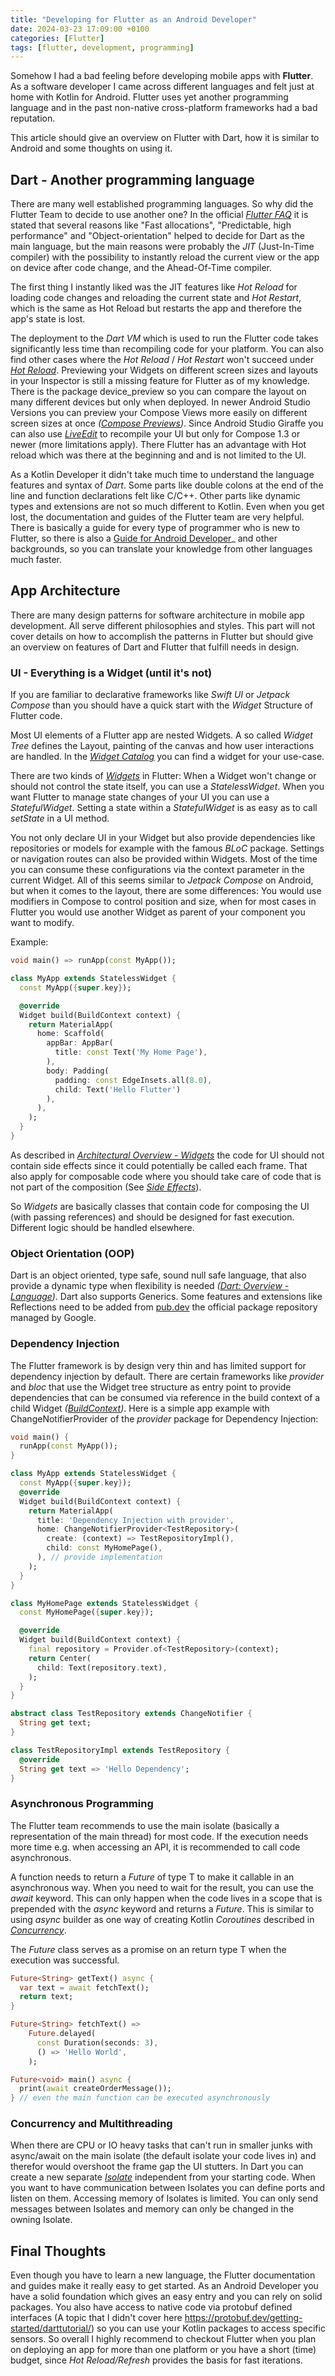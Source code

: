 ```yaml
---
title: "Developing for Flutter as an Android Developer"
date: 2024-03-23 17:09:00 +0100
categories: [Flutter]
tags: [flutter, development, programming]
---
```


Somehow I had a bad feeling before developing mobile apps with **Flutter**.
As a software developer I came across different languages and felt just at home with Kotlin for Android.
Flutter uses yet another programming language and in the past non-native cross-platform frameworks had a bad reputation.

This article should give an overview on Flutter with Dart, how it is similar to Android and some thoughts on using it.

## Dart - Another programming language
There are many well established programming languages. So why did the Flutter Team to decide to use another one?
In the official _[Flutter FAQ](https://docs.flutter.dev/resources/faq#why-did-flutter-choose-to-use-dart)_ it is stated 
that several reasons like "Fast allocations", "Predictable, high performance" and "Object-orientation" helped to decide
for Dart as the main language, but the main reasons were probably the *JIT* (Just-In-Time compiler) with the possibility
to instantly reload the current view or the app on device after code change, and the Ahead-Of-Time compiler.

The first thing I instantly liked was the JIT features like *Hot Reload* for loading code changes and reloading 
the current state and *Hot Restart*, which is the same as Hot Reload but restarts the app and therefore the app's state is lost.

The deployment to the *Dart VM* which is used to run the Flutter code takes significantly less time than recompiling code for your platform.
You can also find other cases where the *Hot Reload* / *Hot Restart* won't succeed under 
_[Hot Reload](https://docs.flutter.dev/tools/hot-reload)_.
Previewing your Widgets on different screen sizes and layouts in your Inspector is still a missing feature for Flutter as of my knowledge. 
There is the package device_preview so you can compare the layout on many different devices but only when deployed. 
In newer Android Studio Versions you can preview your Compose Views more easily on different screen sizes at once
 _([Compose Previews](https://developer.android.com/jetpack/compose/tooling/previews))_. 
 Since Android Studio Giraffe you can also use _[LiveEdit](https://developer.android.com/jetpack/compose/tooling/iterative-development#live-edit)_
 to recompile your UI but only for Compose 1.3 or newer (more limitations apply). There Flutter has an advantage with Hot reload which 
 was there at the beginning and and is not limited to the UI.

As a Kotlin Developer it didn't take much time to understand the language features and syntax of *Dart*. Some parts like 
double colons at the end of the line and function declarations felt like C/C++. Other parts like dynamic types and extensions
are not so much different to Kotlin. 
Even when you get lost, the documentation and guides of the Flutter team are very helpful. There is basically a guide for
every type of programmer who is new to Flutter, so there is also a 
[Guide for Android Developer](https://docs.flutter.dev/get-started/flutter-for/android-devs)_ and other backgrounds, so you can 
translate your knowledge from other languages much faster.

## App Architecture
There are many design patterns for software architecture in mobile app development. All serve different philosophies and
styles. This part will not cover details on how to accomplish the patterns in Flutter but should give an overview on
features of Dart and Flutter that fulfill needs in design.

### UI - Everything is a Widget (until it's not)
If you are familiar to declarative frameworks like *Swift UI* or *Jetpack Compose* than you should have a quick start
with the *Widget* Structure of Flutter code. 

Most UI elements of a Flutter app are nested Widgets. A so called *Widget Tree* defines the Layout, painting of the canvas and
how user interactions are handled. In the _[Widget Catalog](https://docs.flutter.dev/ui/widgets)_ you can find a widget for your use-case.

There are two kinds of _[Widgets](https://api.flutter.dev/flutter/widgets/Widget-class.html)_ in Flutter:
When a Widget won't change or should not control the state itself, you can use a *StatelessWidget*.
When you want Flutter to manage state changes of your UI you can use a *StatefulWidget*.
Setting a state within a *StatefulWidget* is as easy as to call *setState* in a UI method.

You not only declare UI in your Widget but also provide dependencies like repositories or models for example with the famous *BLoC* 
package. Settings or navigation routes can also be provided within Widgets. Most of the time you can consume these configurations 
via the context parameter in the current Widget. All of this seems similar to *Jetpack Compose* on Android, but when it comes to the layout,
there are some differences: You would use modifiers in Compose to control position and size, when for most cases in Flutter you would
use another Widget as parent of your component you want to modify.

Example:
```Dart
void main() => runApp(const MyApp());

class MyApp extends StatelessWidget {
  const MyApp({super.key});

  @override
  Widget build(BuildContext context) {
    return MaterialApp(
      home: Scaffold(
        appBar: AppBar(
          title: const Text('My Home Page'),
        ),
        body: Padding(
          padding: const EdgeInsets.all(8.0),
          child: Text('Hello Flutter')
        ),
      ),
    );
  }
}
```

As described in
_[Architectural Overview - Widgets](https://docs.flutter.dev/resources/architectural-overview#widgets)_ the code for UI
should not contain side effects since it could potentially be called each frame. That also apply for composable code 
where you should take care of code that is not part of the composition (See _[Side Effects](https://developer.android.com/jetpack/compose/side-effects)_).

So *Widgets* are basically classes that contain code for composing the UI (with passing references) and should be designed for 
fast execution. Different logic should be handled elsewhere.

### Object Orientation (OOP)
Dart is an object oriented, type safe, sound null safe language, that also provide a dynamic type when flexibility is needed
_([Dart: Overview - Language](https://dart.dev/overview#language))_.
Dart also supports Generics.
Some features and extensions like Reflections need to be added from [pub.dev](https://pub.dev) the official package repository managed by Google.

### Dependency Injection
The Flutter framework is by design very thin and has limited support for dependency injection by default.
There are certain frameworks like _provider_ and _bloc_ that use the Widget tree structure as entry point to provide 
dependencies that can be consumed via reference in the build context of a child Widget _([BuildContext](https://api.flutter.dev/flutter/widgets/BuildContext-class.html))_.
Here is a simple app example with ChangeNotifierProvider of the _provider_ package for Dependency Injection:

```Dart
void main() {
  runApp(const MyApp());
}

class MyApp extends StatelessWidget {
  const MyApp({super.key});
  @override
  Widget build(BuildContext context) {
    return MaterialApp(
      title: 'Dependency Injection with provider',
      home: ChangeNotifierProvider<TestRepository>(
        create: (context) => TestRepositoryImpl(),
        child: const MyHomePage(),
      ), // provide implementation
    );
  }
}

class MyHomePage extends StatelessWidget {
  const MyHomePage({super.key});

  @override
  Widget build(BuildContext context) {
    final repository = Provider.of<TestRepository>(context);
    return Center(
      child: Text(repository.text),
    );
  }
}

abstract class TestRepository extends ChangeNotifier {
  String get text;
}

class TestRepositoryImpl extends TestRepository {
  @override
  String get text => 'Hello Dependency';
}
```

### Asynchronous Programming 
The Flutter team recommends to use the main isolate (basically a representation of the main thread) for most code.
If the execution needs more time e.g. when accessing an API, it is recommended to call code asynchronous.

A function needs to return a _Future_ of type T
to make it callable in an asynchronous way. When you need to wait for the result, you can use the _await_ keyword.
This can only happen when the code lives in a scope that is prepended with the _async_ keyword and returns a _Future_.
This is similar to using _async_ builder as one way of creating Kotlin _Coroutines_ described in _[Concurrency](https://kotlinlang.org/docs/coroutines-and-channels.html#concurrency)_.

The _Future_ class serves as a promise on an return type T when the execution was successful.

```Dart
Future<String> getText() async {
  var text = await fetchText();
  return text;
}

Future<String> fetchText() =>
    Future.delayed(
      const Duration(seconds: 3),
      () => 'Hello World',
    );

Future<void> main() async {
  print(await createOrderMessage());
} // even the main function can be executed asynchronously
```

### Concurrency and Multithreading
When there are CPU or IO heavy tasks that can't run in smaller junks with async/await on the main isolate 
(the default isolate your code lives in) and therefor would overshoot the frame gap the UI stutters.
In Dart you can create a new separate _[Isolate](https://docs.flutter.dev/perf/isolates)_ independent from your starting code. 
When you want to have communication between Isolates you can define ports and listen on them.
Accessing memory of Isolates is limited. You can only send messages between Isolates and memory can only be changed in
the owning Isolate.

## Final Thoughts
Even though you have to learn a new language, the Flutter documentation and guides make it really easy to get started.
As an Android Developer you have a solid foundation which gives an easy entry and you can rely on solid packages. 
You also have access to native code via protobuf defined interfaces (A topic that I didn't cover here https://protobuf.dev/getting-started/darttutorial/) 
so you can use your Kotlin packages to access specific sensors. 
So overall I highly recommend to checkout Flutter when you plan on deploying an app for more than one platform or you
have a short (time) budget, since _Hot Reload/Refresh_ provides the basis for fast iterations.